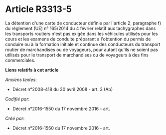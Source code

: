 # Article R3313-5

La détention d'une carte de conducteur définie par l'article 2, paragraphe f) du règlement (UE) n° 165/2014 du 4 février
relatif aux tachygraphes dans les transports routiers n'est pas exigée dans les véhicules utilisés pour les cours et les
examens de conduite préparant à l'obtention du permis de conduire ou à la formation initiale et continue des conducteurs du
transport routier de marchandises ou de voyageurs, pour autant qu'ils ne soient pas utilisés pour le transport de
marchandises ou de voyageurs à des fins commerciales.

**Liens relatifs à cet article**

_Anciens textes_:

  - Décret n°2008-418 du 30 avril 2008 - art. 3 (Ab)

_Codifié par_:

  - Décret n°2016-1550 du 17 novembre 2016 - art.

_Créé par_:

  - Décret n°2016-1550 du 17 novembre 2016 - art.
